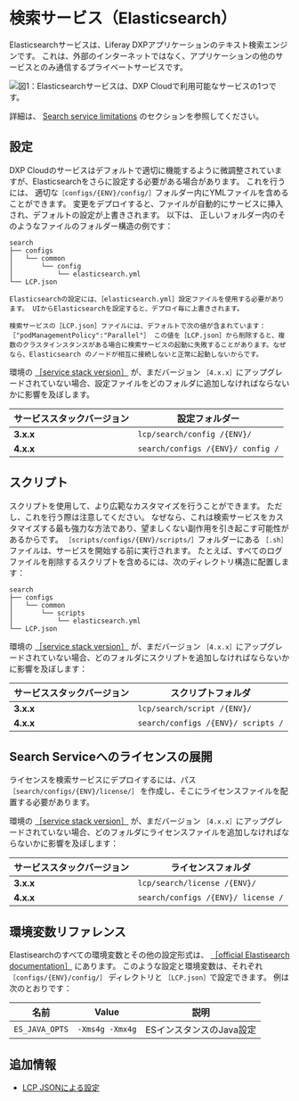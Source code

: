 # 検索サービス（Elasticsearch）

Elasticsearchサービスは、Liferay DXPアプリケーションのテキスト検索エンジンです。 これは、外部のインターネットではなく、アプリケーションの他のサービスとのみ通信するプライベートサービスです。

![図1：Elasticsearchサービスは、DXP Cloudで利用可能なサービスの1つです。](./search-service/images/01.png)

詳細は、 [Search service limitations](../reference/platform-limitations.md#search-service) のセクションを参照してください。

<a name="configurations" />

## 設定

DXP Cloudのサービスはデフォルトで適切に機能するように微調整されていますが、Elasticsearchをさらに設定する必要がある場合があります。 これを行うには、 適切な`［configs/{ENV}/config/］`フォルダー内にYMLファイルを含めることができます。 変更をデプロイすると、ファイルが自動的にサービスに挿入され、デフォルトの設定が上書きされます。 以下は、 正しいフォルダー内のそのようなファイルのフォルダー構造の例です：

    search
    ├── configs
    │   └── common
    │       └── config
    │           └── elasticsearch.yml
    └── LCP.json

```{important}
Elasticsearchの設定には、［elasticsearch.yml］設定ファイルを使用する必要があります。 UIからElasticsearchを設定すると、デプロイ毎に上書きされます。
```

```{warning}
検索サービスの［LCP.json］ファイルには、デフォルトで次の値が含まれています：［"podManagementPolicy":"Parallel"］ この値を［LCP.json］から削除すると、複数のクラスタインスタンスがある場合に検索サービスの起動に失敗することがあります。なぜなら、Elasticsearch のノードが相互に接続しないと正常に起動しないからです。
```

環境の [［service stack version］](../reference/understanding-service-stack-versions.md) が、まだバージョン `［4.x.x］`にアップグレードされていない場合、設定ファイルをどのフォルダに追加しなければならないかに影響を及ぼします。

| **サービススタックバージョン** | **設定フォルダー** |
| ----------------- | --------------------------------- |
| **3.x.x** | `lcp/search/config /{ENV}/`       |
| **4.x.x** | `search/configs /{ENV}/ config /` |

<a name="scripts" />

## スクリプト

スクリプトを使用して、より広範なカスタマイズを行うことができます。 ただし、これを行う際は注意してください。 なぜなら、これは検索サービスをカスタマイズする最も強力な方法であり、望ましくない副作用を引き起こす可能性があるからです。 `［scripts/configs/{ENV}/scripts/］`フォルダーにある `［.sh］` ファイルは、サービスを開始する前に実行されます。 たとえば、すべてのログファイルを削除するスクリプトを含めるには、次のディレクトリ構造に配置します：

    search
    ├── configs
    │   └── common
    │       └── scripts
    │           └── elasticsearch.yml
    └── LCP.json

環境の [［service stack version］](../reference/understanding-service-stack-versions.md) が、まだバージョン `［4.x.x］`にアップグレードされていない場合、どのフォルダにスクリプトを追加しなければならないかに影響を及ぼします：

| **サービススタックバージョン** | **スクリプトフォルダ** |
| ----------------- | ---------------------------------- |
| **3.x.x** | `lcp/search/script /{ENV}/`        |
| **4.x.x** | `search/configs /{ENV}/ scripts /` |

<a name="deploying-a-license-to-the-search-service" />

## Search Serviceへのライセンスの展開

ライセンスを検索サービスにデプロイするには、パス `［search/configs/{ENV}/license/］` を作成し、そこにライセンスファイルを配置する必要があります。

環境の [［service stack version］](../reference/understanding-service-stack-versions.md) が、まだバージョン `［4.x.x］`にアップグレードされていない場合、どのフォルダにライセンスファイルを追加しなければならないかに影響を及ぼします：

| **サービススタックバージョン** | **ライセンスフォルダ** |
| ----------------- | ---------------------------------- |
| **3.x.x** | `lcp/search/license /{ENV}/`       |
| **4.x.x** | `search/configs /{ENV}/ license /` |

<a name="environment-variables-reference" />

## 環境変数リファレンス

Elastisearchのすべての環境変数とその他の設定形式は、 [［official Elastisearch documentation］](https://www.elastic.co/guide/index.html) にあります。 このような設定と環境変数は、それぞれ `［configs/{ENV}/config/］` ディレクトリと `［LCP.json］`で設定できます。 例は次のとおりです：

| 名前             | Value           | 説明              |
| -------------- | --------------- | --------------- |
| `ES_JAVA_OPTS` | `-Xms4g -Xmx4g` | ESインスタンスのJava設定 |

<a name="additional-information" />

## 追加情報

* [LCP JSONによる設定](../reference/configuration-via-lcp-json.md)
